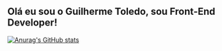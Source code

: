 ## Olá eu sou o Guilherme Toledo, sou Front-End Developer!

[![Anurag's GitHub stats](https://github-readme-stats-liard-gamma.vercel.app/api?username=guitoledo)](https://github.com/anuraghazra/github-readme-stats)
